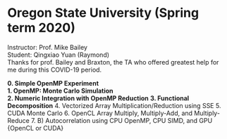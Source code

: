# Oregon State University (Spring term 2020)<br>
Instructor: Prof. Mike Bailey<br>
Student: Qingxiao Yuan (Raymond)<br>
Thanks for prof. Bailey and Braxton, the TA who offered greatest help for me during this COVID-19 period.<br>

**0. Simple OpenMP Experiment**<br>
**1. OpenMP: Monte Carlo Simulation**<br>
**2. Numeric Integration with OpenMP Reduction**
**3. Functional Decomposition**
4. Vectorized Array Multiplication/Reduction using SSE
5. CUDA Monte Carlo
6. OpenCL Array Multiply, Multiply-Add, and Multiply-Reduce
7. B) Autocorrelation using CPU OpenMP, CPU SIMD, and GPU {OpenCL or CUDA}

